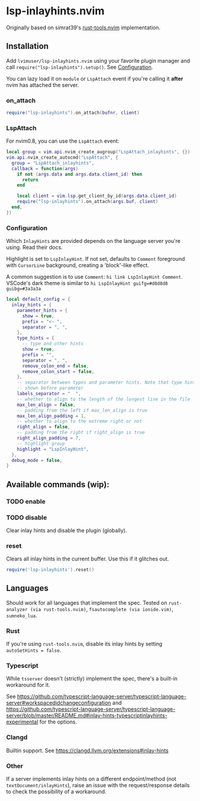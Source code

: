 # lsp-inlayhints.nvim

Originally based on simrat39's [rust-tools.nvim](https://github.com/simrat39/rust-tools.nvim) implementation.

## Installation

Add `lvimuser/lsp-inlayhints.nvim` using your favorite plugin manager and call
`require("lsp-inlayhints").setup()`. See [Configuration](###-configuration).

You can lazy load it on `module` or `LspAttach` event if you're calling it
**after** nvim has attached the server.

### on_attach

```lua
require("lsp-inlayhints").on_attach(bufnr, client)
```

### LspAttach

For nvim0.8, you can use the `LspAttach` event:

```lua
local group = vim.api.nvim_create_augroup("LspAttach_inlayhints", {})
vim.api.nvim_create_autocmd("LspAttach", {
  group = "LspAttach_inlayhints",
  callback = function(args)
    if not (args.data and args.data.client_id) then
      return
    end

    local client = vim.lsp.get_client_by_id(args.data.client_id)
    require("lsp-inlayhints").on_attach(args.buf, client)
  end,
})
```

### Configuration

Which `InlayHints` are provided depends on the language server you're using. Read their docs.

Highlight is set to `LspInlayHint`. If not set, defaults to `Comment` foreground with `CursorLine` background, creating a 'block'-like effect.

A common suggestion is to use `Comment`: `hi link LspInlayHint Comment`. VSCode's dark theme is similar to `hi LspInlayHint guifg=#d8d8d8 guibg=#3a3a3a`

```lua
local default_config = {
  inlay_hints = {
    parameter_hints = {
      show = true,
      prefix = "<- ",
      separator = ", ",
    },
    type_hints = {
      -- type and other hints
      show = true,
      prefix = "",
      separator = ", ",
      remove_colon_end = false,
      remove_colon_start = false,
    },
    -- separator between types and parameter hints. Note that type hints are
    -- shown before parameter
    labels_separator = "  ",
    -- whether to align to the length of the longest line in the file
    max_len_align = false,
    -- padding from the left if max_len_align is true
    max_len_align_padding = 1,
    -- whether to align to the extreme right or not
    right_align = false,
    -- padding from the right if right_align is true
    right_align_padding = 7,
    -- highlight group
    highlight = "LspInlayHint",
  },
  debug_mode = false,
}
```

## Available commands (wip):

### TODO enable

<!-- If previously attached, enables plugin and its autocommands for the current buffer if passed, or globally. -->

<!-- ```lua -->
<!-- ---@param bufnr | nil -->
<!-- require('lsp-inlayhints').enable(bufnr) -->
<!-- ``` -->

### TODO disable

Clear inlay hints and disable the plugin (globally).

### reset

Clears all inlay hints in the current buffer. Use this if it glitches out.

```lua
require('lsp-inlayhints').reset()
```

## Languages

Should work for all languages that implement the spec. Tested on `rust-analyzer (via rust-tools.nvim)`, `fsautocomplete (via ionide.vim)`, `sumneko_lua`.

### Rust

If you're using `rust-tools.nvim`, disable its inlay hints by setting `autoSetHints = false`.

### Typescript

While `tsserver` doesn't (strictly) implement the spec, there's a built-in workaround for it.

See <https://github.com/typescript-language-server/typescript-language-server#workspacedidchangeconfiguration> and <https://github.com/typescript-language-server/typescript-language-server/blob/master/README.md#inlay-hints-typescriptinlayhints-experimental> for the options.

### Clangd

Builtin support. See <https://clangd.llvm.org/extensions#inlay-hints>

### Other

If a server implements inlay hints on a different endpoint/method (not
`textDocument/inlayHints`), raise an issue with the request/response details to
check the possibility of a workaround.
